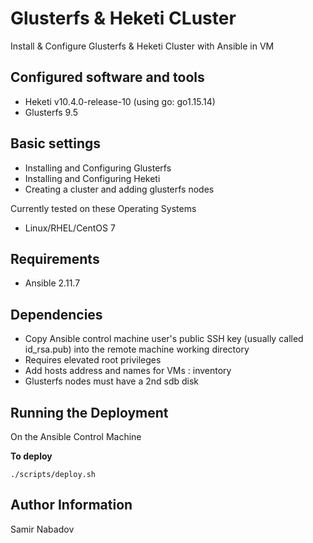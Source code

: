 Glusterfs & Heketi CLuster
================================


Install & Configure Glusterfs & Heketi Cluster with Ansible in VM


Configured software and tools
------------
* Heketi v10.4.0-release-10 (using go: go1.15.14)
* Glusterfs 9.5

Basic settings
------------
* Installing and Configuring Glusterfs
* Installing and Configuring Heketi
* Creating a cluster and adding glusterfs nodes


Currently tested on these Operating Systems
* Linux/RHEL/CentOS 7


Requirements
------------
* Ansible 2.11.7

Dependencies
------------
* Copy Ansible control machine user's public SSH key (usually called id_rsa.pub) into the remote machine working directory
* Requires elevated root privileges
* Add hosts address and names for VMs : inventory
* Glusterfs nodes must have a 2nd sdb disk

Running the Deployment
----------------------

On the Ansible Control Machine  

__To deploy__

`./scripts/deploy.sh`


Author Information
------------------

Samir Nabadov
